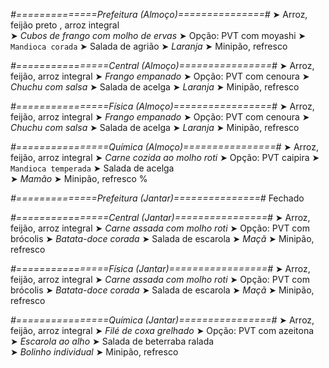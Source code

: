 
*#==============Prefeitura (Almoço)===============#*
➤ Arroz, feijão preto , arroz integral  
➤ *Cubos de frango com molho de ervas*
➤ Opção: PVT com moyashi
➤ `Mandioca corada`
➤ Salada de agrião
➤ *Laranja*
➤ Minipão, refresco 

*#================Central (Almoço)================#*
➤ Arroz, feijão, arroz integral
➤ *Frango empanado*
➤ Opção: PVT com cenoura
➤ *Chuchu com salsa*
➤ Salada de acelga
➤ *Laranja*
➤ Minipão, refresco

*#================Física (Almoço)=================#*
➤ Arroz, feijão, arroz integral
➤ *Frango empanado*
➤ Opção: PVT com cenoura
➤ *Chuchu com salsa*
➤ Salada de acelga
➤ *Laranja*
➤ Minipão, refresco

*#================Química (Almoço)================#*
➤ Arroz, feijão, arroz integral
➤ *Carne cozida ao molho roti*
➤ Opção: PVT caipira
➤ `Mandioca temperada`
➤ Salada de acelga   
➤ *Mamão*
➤ Minipão, refresco
%

*#==============Prefeitura (Jantar)===============#*
Fechado

*#================Central (Jantar)================#*
➤ Arroz, feijão, arroz integral
➤ *Carne assada com molho roti*
➤ Opção: PVT com brócolis
➤ *Batata-doce corada*
➤ Salada de escarola
➤ *Maçã*
➤ Minipão, refresco

*#================Física (Jantar)=================#*
➤ Arroz, feijão, arroz integral
➤ *Carne assada com molho roti*
➤ Opção: PVT com brócolis
➤ *Batata-doce corada*
➤ Salada de escarola
➤ *Maçã*
➤ Minipão, refresco

*#================Química (Jantar)================#*
➤ Arroz, feijão, arroz integral
➤ *Filé de coxa grelhado*
➤ Opção: PVT com azeitona    
➤ *Escarola ao alho*
➤ Salada de beterraba ralada       
➤ *Bolinho individual*
➤ Minipão, refresco
